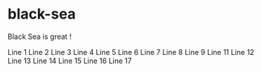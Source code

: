 # black-sea
Black Sea is great !

Line 1
Line 2
Line 3
Line 4
Line 5
Line 6
Line 7
Line 8
Line 9
Line 11
Line 12
Line 13
Line 14
Line 15
Line 16
Line 17